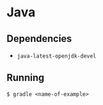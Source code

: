 # Java

## Dependencies

- `java-latest-openjdk-devel`

## Running

```
$ gradle <name-of-example>
```

